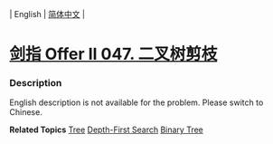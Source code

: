 | English | [简体中文](README.md) |

# [剑指 Offer II 047. 二叉树剪枝](https://leetcode-cn.com/problems/pOCWxh)
 ### Description
<p>English description is not available for the problem. Please switch to Chinese.</p>

**Related Topics**  [Tree](https://leetcode-cn.com/tag/tree) [Depth-First Search](https://leetcode-cn.com/tag/depth-first-search) [Binary Tree](https://leetcode-cn.com/tag/binary-tree) 